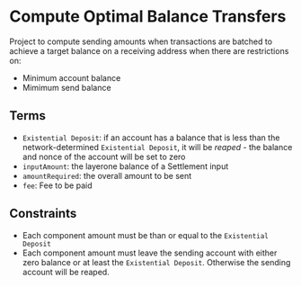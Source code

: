 Compute Optimal Balance Transfers
=================================

Project to compute sending amounts when transactions are batched to achieve a target balance on a receiving address when there are restrictions on:

* Minimum account balance
* Mimimum send balance

Terms
-----
* `Existential Deposit`: if an account has a balance that is less than the network-determined `Existential Deposit`, it will be _reaped_ - the balance and nonce of the account will be set to zero
* `inputAmount`: the layerone balance of a Settlement input
* `amountRequired`: the overall amount to be sent
* `fee`: Fee to be paid 

Constraints
-----------
* Each component amount must be than or equal to the `Existential Deposit`
* Each component amount must leave the sending account with either zero balance or at least the `Existential Deposit`. Otherwise the sending account will be reaped.

